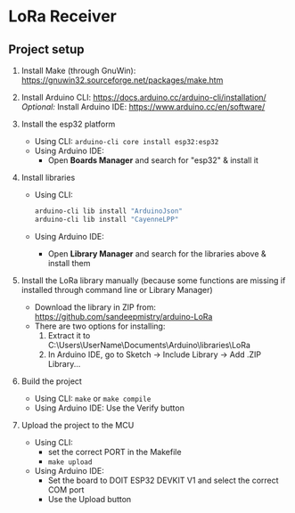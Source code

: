 # LoRa Receiver

## Project setup

1. Install Make (through GnuWin): <https://gnuwin32.sourceforge.net/packages/make.htm>
2. Install Arduino CLI: <https://docs.arduino.cc/arduino-cli/installation/>\
*Optional:* Install Arduino IDE: <https://www.arduino.cc/en/software/>

3. Install the esp32 platform
    - Using CLI: `arduino-cli core install esp32:esp32`
    - Using Arduino IDE:
      - Open **Boards Manager** and search for "esp32" & install it

4. Install libraries
    - Using CLI:

      ```bash
      arduino-cli lib install "ArduinoJson"
      arduino-cli lib install "CayenneLPP"
      
      ```

    - Using Arduino IDE:
      - Open **Library Manager** and search for the libraries above & install them

5. Install the LoRa library manually (because some functions are missing if installed through command line or Library Manager)
    - Download the library in ZIP from: <https://github.com/sandeepmistry/arduino-LoRa>
    - There are two options for installing:
        1. Extract it to C:\Users\UserName\Documents\Arduino\libraries\LoRa
        2. In Arduino IDE, go to Sketch -> Include Library -> Add .ZIP Library...

6. Build the project
    - Using CLI: `make` or `make compile`
    - Using Arduino IDE: Use the Verify button

7. Upload the project to the MCU
    - Using CLI:
      - set the correct PORT in the Makefile
      - `make upload`
    - Using Arduino IDE:
      - Set the board to DOIT ESP32 DEVKIT V1 and select the correct COM port
      - Use the Upload button

